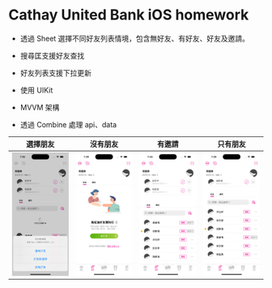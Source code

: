# Cathay United Bank iOS homework

- 透過 Sheet 選擇不同好友列表情境，包含無好友、有好友、好友及邀請。
- 搜尋匡支援好友查找
- 好友列表支援下拉更新

- 使用 UIKit
- MVVM 架構
- 透過 Combine 處理 api、data

| 選擇朋友 | 沒有朋友 | 有邀請 | 只有朋友 |
|---------|---------|------|------|
| <img src="https://github.com/hsiehyunju/CathaybkHomework/blob/main/Capture/Choose.png" width="150"> | <img src="https://github.com/hsiehyunju/CathaybkHomework/blob/main/Capture/EmptyFriend.png" width="150"> | <img src="https://github.com/hsiehyunju/CathaybkHomework/blob/main/Capture/HasInvite.png" width="150"> | <img src="https://github.com/hsiehyunju/CathaybkHomework/blob/main/Capture/OnlyFriend.png" width="150"> |
